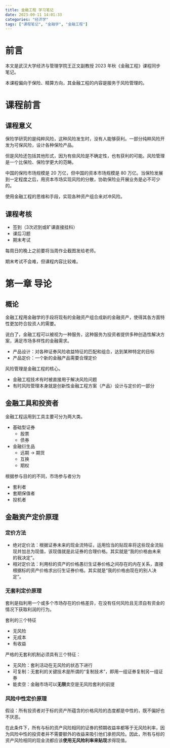 ```yaml
---
title: 金融工程 学习笔记
date: 2023-09-11 14:01:33
categories: "经济学"
tags: ["课程笔记", "金融学", "金融工程"]
---
```


# 前言

本文是武汉大学经济与管理学院王正文副教授 2023 年秋《金融工程》课程同步笔记。

本课程偏向于保险、精算方向，其金融工程的内容是服务于风险管理的。

# 课程前言

## 课程意义

保险学研究的是纯粹风险，这种风险发生时，没有人能够获利。一部分纯粹风险开发为可保风险，设计各种保险产品。

但是风险还包括其他形式，因为有些风险是不确定性，也有获利的可能。风险管理是一个比保险、保险学更大的范畴。

中国的保险市场规模是 20 万亿，但中国的资本市场规模是 80 万亿。当保险发展到一定程度之后，用资本市场实现风险的分散，协助保险业开展业务是必不可少的。

使用金融工程的思维和手段，实现各种资产组合来对冲风险。

## 课程考核

* 签到（3次迟到或旷课直接挂科）
* 课后习题
* 期末考试

每周日的晚上之前要将当周作业截图发给老师。

期末考试不会难，但课程内容比较难。

# 第一章 导论

## 概论

金融工程用金融学的手段将现有的金融资产组合成新的金融资产，使得其各方面特性更加符合投资人的需要。

说白了，金融工程可以被视为一种服务，这种服务为投资者提供多种创造性解决方案，满足市场多样性的金融需求。

* 产品设计：对各种证券风险收益特征的匹配和组合，达到某种特定的目标
* 产品定价：一个新的金融产品需要合理定价

风险管理是金融工程的核心。

* 金融工程技术有时被直接用于解决风险问题
* 有时风险管理本身就是创新性金融工程方案（产品）设计与定价的一部分

## 金融工具和投资者

金融工程运用到工具主要可分为两大类。

* 基础型证券
  * 股票
  * 债券
* 金融衍生品
  * 远期 -> 期货
  * 互换
  * 期权

根据参与目的的不同，市场参与者分为

* 套利者
* 套期保值者
* 投机者

## 金融资产定价原理

### 定价方法

* 绝对定价法：根据证券未来的现金流特征，运用恰当的贴现率将这些现金流贴现并加总为现值，该现值就是此证券的合理价格。其实就是“我的价格由未来的我决定”。
* 相对定价法：利用标的资产的价格愚衍生证券价格之间存在的内在关系，直接根据标的资产价格求出衍生证券价格。其实就是“我的价格由现在的别人决定”。

### 无套利定价原理

套利是指利用一个或多个市场存在的价格差异，在没有任何风险且无须自有资金的情况下获取利润的行为。

套利的三个特征

* 无风险
* 无成本
* 有收益

严格的无套利机制必须具有三个特征：

* 无风险：套利活动在无风险的状态下进行
* 可复制：无套利的关键技术是所谓的“复制技术”，即用一组证券复制另一组证券
* 能卖空：金融市场可以**无限**卖空是无风险套利的前提

### 风险中性定价原理

假设：所有投资者对于标的资产所蕴含的价格风险的态度都是中性的，既不偏好也不厌恶。

在此条件下，所有与标的资产风险相同的证券的预期收益率都等于无风险利率，因为风险中性的投资者并不需要额外的收益来吸引他们承担风险。因此，所有与标的资产风险相同的现金流都应该**使用无风险利率来贴现**求得现值。